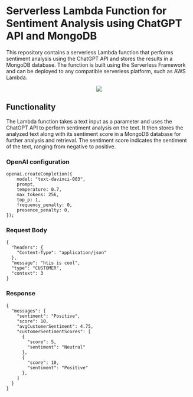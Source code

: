 # Serverless Lambda Function for Sentiment Analysis using ChatGPT API and MongoDB
This repository contains a serverless Lambda function that performs sentiment analysis using the ChatGPT API and stores the results in a MongoDB database. The function is built using the Serverless Framework and can be deployed to any compatible serverless platform, such as AWS Lambda.

<p align="center">
  <img src="https://dulaj-protfilio.s3.us-west-1.amazonaws.com/projects/Screenshot+2023-05-03+at+6.41.29+PM.png"/>
</p>

## Functionality
The Lambda function takes a text input as a parameter and uses the ChatGPT API to perform sentiment analysis on the text. It then stores the analyzed text along with its sentiment score in a MongoDB database for further analysis and retrieval. The sentiment score indicates the sentiment of the text, ranging from negative to positive.

### OpenAI configuration
```
openai.createCompletion({
    model: "text-davinci-003",
    prompt,
    temperature: 0.7,
    max_tokens: 256,
    top_p: 1,
    frequency_penalty: 0,
    presence_penalty: 0,
});
```

### Request Body
```
{
  "headers": {
    "Content-Type": "application/json"
  },
  "message": "htis is cool",
  "type": "CUSTOMER",
  "context": 3
}

```

### Response
```
{
  "messages": {
    "sentiment": "Positive",
    "score": 10,
    "avgCustomerSentiment": 4.75,
    "customerSentimentScores": [
      {
        "score": 5,
        "sentiment": "Neutral"
      },
      {
        "score": 10,
        "sentiment": "Positive"
      },
    ]
  }
}
```
